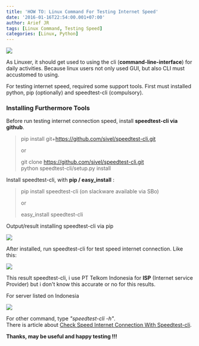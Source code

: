 ```yaml
---
title: 'HOW TO: Linux Command For Testing Internet Speed'
date: '2016-01-16T22:54:00.001+07:00'
author: Arief JR
tags: [Linux Command, Testing Speed]
categories: [Linux, Python]
---
```


![](http://3.bp.blogspot.com/-jH3-rQCdcyY/VppRp9UKf9I/AAAAAAAACxw/TNkv27xUzrI/s1600/Screenshot_20160116_211524.png)

As Linuxer, it should get used to using the cli (**command-line-interface**) for daily activities. Because linux users not only used GUI, but also CLI must accustomed to using.  

For testing internet speed, required some support tools. First must installed python, pip (optionally) and speedtest-cli (compulsory).  

### Installing Furthermore Tools

Before run testing internet connection speed, install **speedtest-cli via github**.  

> pip install git+https://github.com/sivel/speedtest-cli.git  
>   
> or  
>   
> git clone https://github.com/sivel/speedtest-cli.git  
> python speedtest-cli/setup.py install  
>   

Install speedtest-cli, with **pip / easy_install** :  

> pip install speedtest-cli (on slackware available via SBo)  
>   
> or  
>   
> easy_install speedtest-cli

Output/result installing speedtest-cli via pip  

![](http://2.bp.blogspot.com/-koxbMR74dXs/VpplH9i80UI/AAAAAAAACyA/dHNx45mxl94/s1600/Screenshot_20160116_224007.png)

After installed, run speedtest-cli for test speed internet connection. Like this:  

![](http://4.bp.blogspot.com/-LP0s479Njf8/VppllUvOA9I/AAAAAAAACyI/H7j2l5qvTMY/s1600/Screenshot_20160116_224239.png)

This result speedtest-cli, i use PT Telkom Indonesia for **ISP** (Internet service Provider) but i don't know this accurate or no for this results.

For server listed on Indonesia  

![](http://3.bp.blogspot.com/-9fxV2bHc7EQ/VppmqJpNrXI/AAAAAAAACyU/oTusfMK2IoI/s1600/Screenshot_20160116_224710.png)

For other command, type _"speedtest-cli -h"_.  
There is article about [Check Speed Internet Connection With Speedtest-cli](https://tuxnoob.com/tags/linux-command).

**Thanks, may be useful and happy testing !!!**